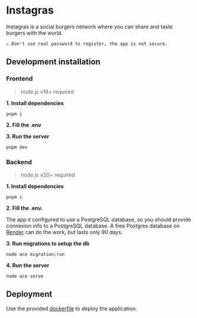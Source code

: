 # Instagras

Instagras is a social burgers network where you can share and taste burgers with the world.

    ⚠️ Don't use real password to register, the app is not secure.

## Development installation

### Frontend

> node.js v18+ required

**1. Install dependencies**

```
pnpm i
```

**2. Fill the .env**

**3. Run the server**

```
pnpm dev
```

### Backend

> node.js v20+ required

**1. Install dependencies**

```
pnpm i
```

**2. Fill the .env.**

The app it configured to use a PostgreSQL database, so you should provide connexion info to a PostgreSQL database.
A free Postgres database on [Render](https://render.com) can do the work, but lasts only 90 days.

**3. Run migrations to setup the db**

```
node ace migration:run
```

**4. Run the server**

```
node ace serve
```

## Deployment

Use the provided [dockerfile](./Dockerfile) to deploy the application.
